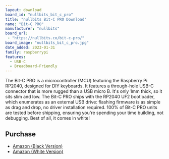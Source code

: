 ```yaml
---
layout: download
board_id: "nullbits_bit_c_pro"
title: "nullbits Bit-C PRO Download"
name: "Bit-C PRO"
manufacturer: "nullbits"
board_url:
 - "https://nullbits.co/bit-c-pro/"
board_image: "nullbits_bit_c_pro.jpg"
date_added: 2023-01-31
family: raspberrypi
features:
  - USB-C
  - Breadboard-Friendly
---
```


The Bit-C PRO is a microcontroller (MCU) featuring the Raspberry Pi RP2040, designed for DIY keyboards. It features a through-hole USB-C connector that is more rugged than a USB micro B. It's only 1mm thick, so it sits slim and low. The Bit-C PRO ships with the RP2040 UF2 bootloader, which enumerates as an external USB drive: flashing firmware is as simple as drag and drop, no driver installation required. 100% of Bit-C PRO units are tested before shipping, ensuring you're spending your time building, not debugging. Best of all, it comes in white!

## Purchase
* [Amazon (Black Version)](https://amzn.to/3kW7My2)
* [Amazon (White Version)](https://amzn.to/3HKOzs4)